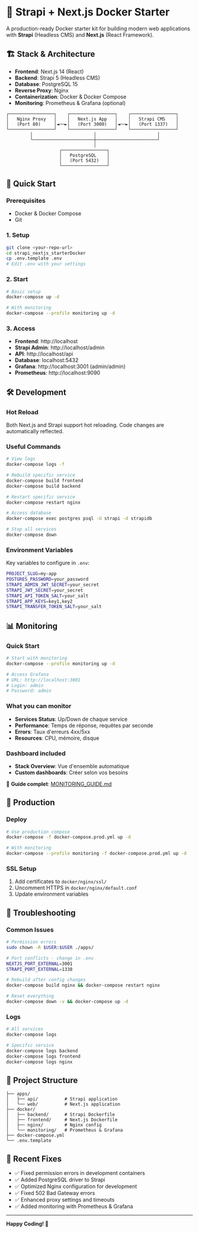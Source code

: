 # 🚀 Strapi + Next.js Docker Starter

A production-ready Docker starter kit for building modern web applications with **Strapi** (Headless CMS) and **Next.js** (React Framework).

## 🏗️ Stack & Architecture

- **Frontend**: Next.js 14 (React)
- **Backend**: Strapi 5 (Headless CMS)
- **Database**: PostgreSQL 15
- **Reverse Proxy**: Nginx
- **Containerization**: Docker & Docker Compose
- **Monitoring**: Prometheus & Grafana (optional)

```
┌─────────────────┐    ┌─────────────────┐    ┌─────────────────┐
│   Nginx Proxy   │    │   Next.js App   │    │   Strapi CMS    │
│   (Port 80)     │◄──►│   (Port 3000)   │◄──►│   (Port 1337)   │
└─────────────────┘    └─────────────────┘    └─────────────────┘
         │                       │                       │
         └───────────────────────┼───────────────────────┘
                                 │
                    ┌─────────────────┐
                    │   PostgreSQL    │
                    │   (Port 5432)   │
                    └─────────────────┘
```

## 🚀 Quick Start

### Prerequisites
- Docker & Docker Compose
- Git

### 1. Setup
```bash
git clone <your-repo-url>
cd strapi_nextjs_starterDocker
cp .env.template .env
# Edit .env with your settings
```

### 2. Start
```bash
# Basic setup
docker-compose up -d

# With monitoring
docker-compose --profile monitoring up -d
```

### 3. Access
- **Frontend**: http://localhost
- **Strapi Admin**: http://localhost/admin
- **API**: http://localhost/api
- **Database**: localhost:5432
- **Grafana**: http://localhost:3001 (admin/admin)
- **Prometheus**: http://localhost:9090

## 🛠️ Development

### Hot Reload
Both Next.js and Strapi support hot reloading. Code changes are automatically reflected.

### Useful Commands
```bash
# View logs
docker-compose logs -f

# Rebuild specific service
docker-compose build frontend
docker-compose build backend

# Restart specific service
docker-compose restart nginx

# Access database
docker-compose exec postgres psql -U strapi -d strapidb

# Stop all services
docker-compose down
```

### Environment Variables
Key variables to configure in `.env`:
```bash
PROJECT_SLUG=my-app
POSTGRES_PASSWORD=your_password
STRAPI_ADMIN_JWT_SECRET=your_secret
STRAPI_JWT_SECRET=your_secret
STRAPI_API_TOKEN_SALT=your_salt
STRAPI_APP_KEYS=key1,key2
STRAPI_TRANSFER_TOKEN_SALT=your_salt
```

## 📊 Monitoring

### Quick Start
```bash
# Start with monitoring
docker-compose --profile monitoring up -d

# Access Grafana
# URL: http://localhost:3001
# Login: admin
# Password: admin
```

### What you can monitor
- **Services Status**: Up/Down de chaque service
- **Performance**: Temps de réponse, requêtes par seconde
- **Errors**: Taux d'erreurs 4xx/5xx
- **Resources**: CPU, mémoire, disque

### Dashboard included
- **Stack Overview**: Vue d'ensemble automatique
- **Custom dashboards**: Créer selon vos besoins

📖 **Guide complet**: [MONITORING_GUIDE.md](MONITORING_GUIDE.md)

## 🚀 Production

### Deploy
```bash
# Use production compose
docker-compose -f docker-compose.prod.yml up -d

# With monitoring
docker-compose --profile monitoring -f docker-compose.prod.yml up -d
```

### SSL Setup
1. Add certificates to `docker/nginx/ssl/`
2. Uncomment HTTPS in `docker/nginx/default.conf`
3. Update environment variables

## 🔧 Troubleshooting

### Common Issues
```bash
# Permission errors
sudo chown -R $USER:$USER ./apps/

# Port conflicts - change in .env
NEXTJS_PORT_EXTERNAL=3001
STRAPI_PORT_EXTERNAL=1338

# Rebuild after config changes
docker-compose build nginx && docker-compose restart nginx

# Reset everything
docker-compose down -v && docker-compose up -d
```

### Logs
```bash
# All services
docker-compose logs

# Specific service
docker-compose logs backend
docker-compose logs frontend
docker-compose logs nginx
```

## 📁 Project Structure
```
├── apps/
│   ├── api/          # Strapi application
│   └── web/          # Next.js application
├── docker/
│   ├── backend/      # Strapi Dockerfile
│   ├── frontend/     # Next.js Dockerfile
│   ├── nginx/        # Nginx config
│   └── monitoring/   # Prometheus & Grafana
├── docker-compose.yml
└── .env.template
```

## 🔧 Recent Fixes

- ✅ Fixed permission errors in development containers
- ✅ Added PostgreSQL driver to Strapi
- ✅ Optimized Nginx configuration for development
- ✅ Fixed 502 Bad Gateway errors
- ✅ Enhanced proxy settings and timeouts
- ✅ Added monitoring with Prometheus & Grafana

---

**Happy Coding! 🎉** 